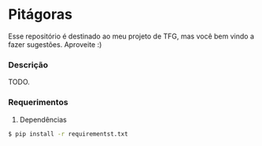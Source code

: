 Pitágoras
=========

Esse repositório é destinado ao meu projeto de TFG, mas você bem vindo a fazer
sugestões. Aproveite :)

### Descrição

TODO.

### Requerimentos

1. Dependências

  ```sh
  $ pip install -r requirementst.txt
  ```
